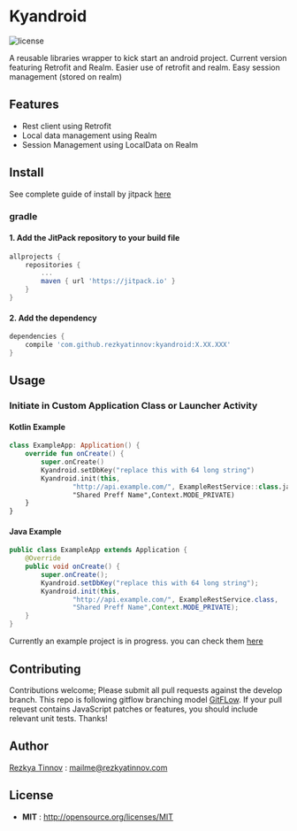 # Kyandroid

![license](https://img.shields.io/npm/l/node-readme.svg)

A reusable libraries wrapper to kick start an android project. Current version featuring Retrofit and Realm. Easier use of retrofit and realm. Easy session management (stored on realm)

## Features
- Rest client using Retrofit
- Local data management using Realm
- Session Management using LocalData on Realm

## Install
See complete guide of install by jitpack [here](https://jitpack.io/#rezkyatinnov/kyandroid)

### gradle
#### 1. Add the JitPack repository to your build file
```groovy
allprojects {
    repositories {
        ...
        maven { url 'https://jitpack.io' }
    }
}
```
#### 2. Add the dependency
```groovy
dependencies {
    compile 'com.github.rezkyatinnov:kyandroid:X.XX.XXX'
}
```

## Usage

### Initiate in Custom Application Class or Launcher Activity
#### Kotlin Example
```kotlin
class ExampleApp: Application() {
    override fun onCreate() {
        super.onCreate()
        Kyandroid.setDbKey("replace this with 64 long string")
        Kyandroid.init(this,
                "http://api.example.com/", ExampleRestService::class.java,
                "Shared Preff Name",Context.MODE_PRIVATE)
    }
}
```
#### Java Example
```java
public class ExampleApp extends Application {
    @Override
    public void onCreate() {
        super.onCreate();
        Kyandroid.setDbKey("replace this with 64 long string");
        Kyandroid.init(this,
                "http://api.example.com/", ExampleRestService.class,
                "Shared Preff Name",Context.MODE_PRIVATE);
    }
}
```
Currently an example project is in progress. you can check them [here](https://github.com/rezkyatinnov/kyandroid-sample)

###

## Contributing

Contributions welcome; Please submit all pull requests against the develop branch. This repo is following gitflow branching model [GitFLow](https://datasift.github.io/gitflow/IntroducingGitFlow.html). If your pull request contains JavaScript patches or features, you should include relevant unit tests. Thanks!

## Author

[Rezkya Tinnov](http://github.com/rezkyatinnov) : <mailme@rezkyatinnov.com> 

## License

 - **MIT** : http://opensource.org/licenses/MIT